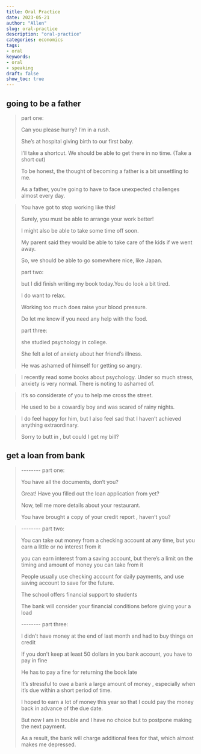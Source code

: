 ```yaml
---
title: Oral Practice
date: 2023-05-21
author: "Allen"
slug: oral-practice
description: "oral-practice"
categories: economics
tags: 
- oral
keywords: 
- oral
- speaking
draft: false
show_toc: true
---
```


## going to be  a father

> part one:
> 
> Can you please hurry? I’m in a rush.
> 
> She’s at hospital giving birth to our first baby.
> 
> I’ll take a shortcut. We should be able to get there in no time. (Take a short cut)
> 
> To be honest, the thought of becoming a father is a bit unsettling to me.
> 
> As a father, you’re going to have to face unexpected challenges almost every day.

> You have got to stop working like this!
> 
> Surely, you must be able to arrange your work better!
> 
> I might also be able to take some time off soon.
> 
> My parent said they would be able to take care of the kids if we went away.
> 
> So, we should be able to go somewhere nice, like Japan.
>
> part two:
> 
> but I did finish writing my book today.You do look a bit tired.
> 
> I do want to relax.
> 
> Working too much does raise your blood pressure.
> 
> Do let me know if you need any help with the food.
>
> part three:
> 
> she studied psychology in college.
> 
> She felt a lot of anxiety about her friend’s illness.
> 
> He was ashamed of himself for getting so angry.

> I recently read some books about psychology. Under so much stress, anxiety is very normal. There is noting to ashamed of.

> it’s so considerate of you to help me cross the street.
> 
> He used to be a cowardly boy and was scared of rainy nights.

> I do feel happy for him, but I also feel sad that I haven’t achieved anything extraordinary.
> 
> Sorry to butt in , but could I get my bill?

## get a loan from bank

> -------- part one:
> 
> You have all the documents, don‘t you?
> 
> Great! Have you filled out the loan application from yet?
> 
> Now, tell me more details about your restaurant.
> 
> You have brought a copy of your credit report , haven’t you?

> -------- part two:
> 
> You can take out money from a checking account at any time, but you earn a little or no interest from it
> 
> you can earn interest from a saving account, but there’s a limit on the timing and amount of money you can take from it
> 
> People usually use checking account for daily payments, and use saving account to save for the future.
> 
> The school  offers financial support to students
> 
> The bank will consider your financial conditions before giving your a load
>
> -------- part three:
> 
> I didn’t have money at the end of last month  and had to buy things on credit
> 
> If you don’t keep at least 50 dollars  in you bank account, you have to pay in fine
> 
> He has to pay a fine for returning the book late
> 
> It’s stressful to owe a bank a large amount of money , especially when it’s due within a short period of time. 
> 
> I hoped to earn a lot of money this year so that I could pay the money back in advance of the due date.
> 
> But now I am in trouble and I have no choice but to postpone making the next payment.
> 
> As a result, the bank will charge additional fees for that, which almost makes me depressed.